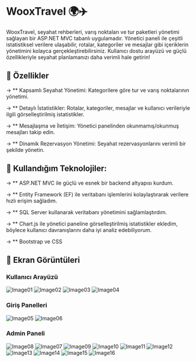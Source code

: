 # WooxTravel 🌍✈️
WooxTravel, seyahat rehberleri, varış noktaları ve tur paketleri yönetimi sağlayan bir ASP.NET MVC tabanlı uygulamadır. Yönetici paneli ile çeşitli istatistiksel verilere ulaşabilir, rotalar, kategoriler ve mesajlar gibi içeriklerin yönetimini kolayca gerçekleştirebilirsiniz. Kullanıcı dostu arayüzü ve güçlü özellikleriyle seyahat planlamanızı daha verimli hale getirin!

##  🚀 Özellikler
→ ** Kapsamlı Seyahat Yönetimi: Kategorilere göre tur ve varış noktalarının yönetimi.

→ ** Detaylı İstatistikler: Rotalar, kategoriler, mesajlar ve kullanıcı verileriyle ilgili görselleştirilmiş istatistikler.

→ ** Mesajlaşma ve İletişim: Yönetici panelinden okunmamış/okunmuş mesajları takip edin.

→ ** Dinamik Rezervasyon Yönetimi: Seyahat rezervasyonlarını verimli bir şekilde yönetin.

##  🔧 Kullandığım Teknolojiler:

→ ** ASP.NET MVC ile güçlü ve esnek bir backend altyapısı kurdum.

→ ** Entity Framework (EF) ile veritabanı işlemlerini kolaylaştırarak verilere hızlı erişim sağladım.

→ ** SQL Server kullanarak veritabanı yönetimini sağlamlaştırdım.

→ ** Chart.js ile yönetici paneline görselleştirilmiş istatistikler ekledim, böylece kullanıcı davranışlarını daha iyi analiz edebiliyorum.

→ ** Bootstrap ve CSS 

##  📸 Ekran Görüntüleri

### Kullanıcı Arayüzü
![Image01](https://raw.githubusercontent.com/mgurkankaya/WooxTravel/refs/heads/master/projectImages/1.png)
![Image02](https://raw.githubusercontent.com/mgurkankaya/WooxTravel/refs/heads/master/projectImages/2.png)
![Image03](https://raw.githubusercontent.com/mgurkankaya/WooxTravel/refs/heads/master/projectImages/3.png)
![Image04](https://raw.githubusercontent.com/mgurkankaya/WooxTravel/refs/heads/master/projectImages/4.png)
### Giriş Panelleri
![Image05](https://raw.githubusercontent.com/mgurkankaya/WooxTravel/refs/heads/master/projectImages/5.png)
![Image06](https://raw.githubusercontent.com/mgurkankaya/WooxTravel/refs/heads/master/projectImages/6.png)
### Admin Paneli
![Image08](https://raw.githubusercontent.com/mgurkankaya/WooxTravel/refs/heads/master/projectImages/8.png)
![Image07](https://raw.githubusercontent.com/mgurkankaya/WooxTravel/refs/heads/master/projectImages/7.png)
![Image09](https://raw.githubusercontent.com/mgurkankaya/WooxTravel/refs/heads/master/projectImages/9.png)
![Image10](https://raw.githubusercontent.com/mgurkankaya/WooxTravel/refs/heads/master/projectImages/10.png)
![Image11](https://raw.githubusercontent.com/mgurkankaya/WooxTravel/refs/heads/master/projectImages/11.png)
![Image12](https://raw.githubusercontent.com/mgurkankaya/WooxTravel/refs/heads/master/projectImages/12.png)
![Image13](https://raw.githubusercontent.com/mgurkankaya/WooxTravel/refs/heads/master/projectImages/13.png)
![Image14](https://raw.githubusercontent.com/mgurkankaya/WooxTravel/refs/heads/master/projectImages/14.png)
![Image15](https://raw.githubusercontent.com/mgurkankaya/WooxTravel/refs/heads/master/projectImages/15.png)
![Image16](https://raw.githubusercontent.com/mgurkankaya/WooxTravel/refs/heads/master/projectImages/16.png)
